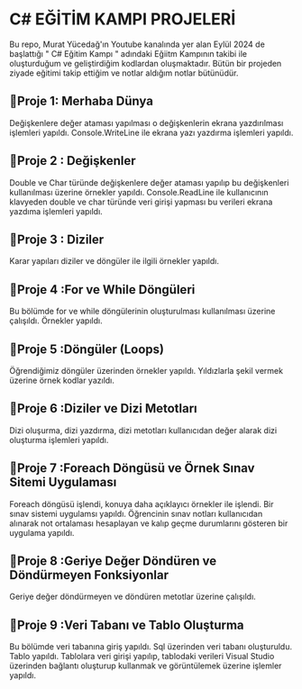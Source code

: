 <h1>C# EĞİTİM KAMPI PROJELERİ </h1>

Bu  repo, Murat Yücedağ'ın Youtube kanalında yer alan Eylül 2024 de başlattığı " C# Eğitim Kampı " 
adındaki Eğiitm Kampının takibi ile oluşturduğum ve geliştirdiğim kodlardan oluşmaktadır. Bütün bir 
projeden ziyade eğitimi takip ettiğim ve notlar aldığım notlar bütünüdür.

<h2>📍Proje 1: Merhaba Dünya </h2>
 Değişkenlere değer ataması yapılması o değişkenlerin ekrana yazdırılması işlemleri yapıldı.
 Console.WriteLine ile ekrana yazı yazdırma işlemleri yapıldı.
 
<h2>📍Proje 2 : Değişkenler  </h2>
Double ve Char türünde değişkenlere değer ataması yapılıp bu değişkenleri kullanılması üzerine 
örnekler yapıldı.
Console.ReadLine ile kullanıcının klavyeden double ve char türünde veri girişi yapması bu verileri
ekrana yazdıma işlemleri yapıldı.

<h2>📍Proje 3 : Diziler   </h2>
Karar yapıları diziler ve döngüler ile ilgili örnekler yapıldı.

<h2>📍Proje 4 :For ve While Döngüleri    </h2>
Bu bölümde for ve while döngülerinin oluşturulması kullanılması üzerine çalışıldı. Örnekler yapıldı.

<h2>📍Proje 5 :Döngüler (Loops)   </h2>
Öğrendiğimiz döngüler üzerinden örnekler yapıldı. Yıldızlarla şekil vermek üzerine örnek kodlar yazıldı.

<h2>📍Proje 6 :Diziler ve Dizi Metotları   </h2>
Dizi oluşurma, dizi yazdırma, dizi metotları kullanıcıdan değer alarak dizi oluşturma işlemleri yapıldı.

<h2>📍Proje 7 :Foreach Döngüsü   ve Örnek Sınav Sitemi Uygulaması </h2>
Foreach döngüsü işlendi, konuya daha açıklayıcı örnekler ile işlendi.
Bir sınav sistemi uygulamsı yapıldı. Öğrencinin sınav notları kullanıcıdan alınarak not ortalaması
hesaplayan ve kalıp geçme durumlarını gösteren bir uygulama yapıldı.

<h2>📍Proje 8 :Geriye Değer Döndüren ve Döndürmeyen Fonksiyonlar   </h2>
Geriye değer döndürmeyen ve döndüren metotlar üzerine çalışıldı.

<h2>📍Proje 9 :Veri Tabanı ve Tablo Oluşturma </h2>
Bu bölümde veri tabanına giriş yapıldı. Sql üzerinden veri tabanı oluşturuldu. Tablo yapıldı. Tablolara
veri girişi yapılıp, tablodaki verileri Visual Studio üzerinden bağlantı oluşturup kullanmak ve görüntülemek
üzerine işlemler yapıldı.


